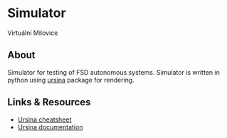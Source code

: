 # Simulator
Virtuální Milovice

## About
Simulator for testing of FSD autonomous systems. Simulator is written in python using [ursina](https://www.ursinaengine.org) package for rendering.

## Links & Resources
- [Ursina cheatsheet](https://www.ursinaengine.org/cheat_sheet.html)
- [Ursina documentation](https://www.ursinaengine.org/documentation.html)
